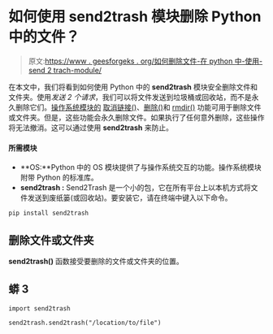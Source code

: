 # 如何使用 send2trash 模块删除 Python 中的文件？

> 原文:[https://www . geesforgeks . org/如何删除文件-在 python 中-使用-send 2 trach-module/](https://www.geeksforgeeks.org/how-to-delete-files-in-python-using-send2trash-module/)

在本文中，我们将看到如何使用 Python 中的 **send2trash** 模块安全删除文件和文件夹。使用*发送 2 个请求*，我们可以将文件发送到垃圾桶或回收站，而不是永久删除它们。[操作系统模块的](https://www.geeksforgeeks.org/os-module-python-examples/) [取消链接()](https://www.geeksforgeeks.org/python-os-unlink-method/)、[删除()](https://www.geeksforgeeks.org/python-os-remove-method/)和 [rmdir()](https://www.geeksforgeeks.org/python-os-rmdir-method/) 功能可用于删除文件或文件夹。但是，这些功能会永久删除文件。如果执行了任何意外删除，这些操作将无法撤消。这可以通过使用 **send2trash** 来防止。

#### **所需模块**

*   **OS:**Python 中的 OS 模块提供了与操作系统交互的功能。操作系统模块附带 Python 的标准库。
*   **send2trash :** Send2Trash 是一个小的包，它在所有平台上以本机方式将文件发送到废纸篓(或回收站)。要安装它，请在终端中键入以下命令。

```
pip install send2trash

```

## **删除文件或文件夹**

**send2trash()** 函数接受要删除的文件或文件夹的位置。

## 蟒 3

```
import send2trash

send2trash.send2trash("/location/to/file")
```